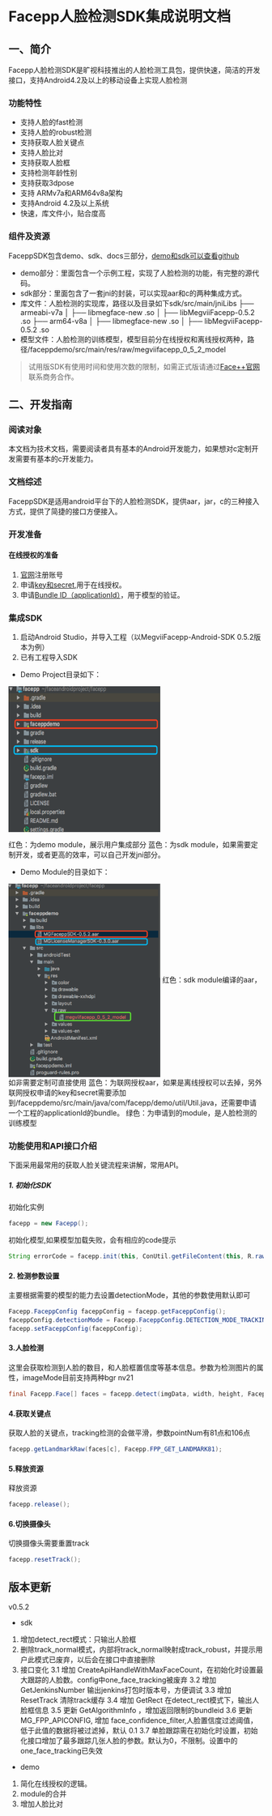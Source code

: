 # Facepp人脸检测SDK集成说明文档
## 一、简介

Facepp人脸检测SDK是旷视科技推出的人脸检测工具包，提供快速，简洁的开发接口，支持Android4.2及以上的移动设备上实现人脸检测

### 功能特性
* 支持人脸的fast检测
* 支持人脸的robust检测
* 支持获取人脸关键点
* 支持人脸比对
* 支持获取人脸框
* 支持检测年龄性别
* 支持获取3dpose
* 支持 ARMv7a和ARM64v8a架构
* 支持Android 4.2及以上系统
* 快速，库文件小，贴合度高

### 组件及资源
FaceppSDK包含demo、sdk、docs三部分，[demo和sdk可以查看github](https://github.com/FacePlusPlus/MegviiFacepp-Android-SDK)

* demo部分：里面包含一个示例工程，实现了人脸检测的功能，有完整的源代码。
* sdk部分：里面包含了一套jni的封装，可以实现aar和c的两种集成方式。
* 库文件：人脸检测的实现库，路径以及目录如下sdk/src/main/jniLibs
├── armeabi-v7a
│   ├── libmegface-new .so
│   ├── libMegviiFacepp-0.5.2 .so
├── arm64-v8a
│   ├── libmegface-new .so
│   ├── libMegviiFacepp-0.5.2 .so
* 模型文件：人脸检测的训练模型，模型目前分在线授权和离线授权两种，路径/faceppdemo/src/main/res/raw/megviifacepp_0_5_2_model
> 试⽤版SDK有使用时间和使用次数的限制，如需正式版请通过[Face++官网](https://www.faceplusplus.com.cn)联系商务合作。

## 二、开发指南
### 阅读对象
本文档为技术文档，需要阅读者具有基本的Android开发能力，如果想对c定制开发需要有基本的c开发能力。

### 文档综述
FaceppSDK是适用android平台下的人脸检测SDK，提供aar，jar，c的三种接入方式，提供了简捷的接口方便接入。

### 开发准备

#### 在线授权的准备
1. [官网](https://www.faceplusplus.com.cn/)注册账号
2. 申请[key和secret](https://console.faceplusplus.com.cn/dashboard),用于在线授权。
3. 申请[Bundle ID（applicationId）](https://console.faceplusplus.com.cn/dashboard)，用于模型的验证。

### 集成SDK
1. 启动Android Studio，并导入工程（以MegviiFacepp-Android-SDK 0.5.2版本为例）
2. 已有工程导入SDK
* Demo Project目录如下：
<img src="https://github.com/FacePlusPlus/Document-Resource/raw/master/MegviiFacepp/img/facepp_all.png" width="300" height="288" align=center>

红色：为demo module，展示用户集成部分
蓝色：为sdk module，如果需要定制开发，或者更高的效率，可以自己开发jni部分。
* Demo Module的目录如下：
<img src="https://github.com/FacePlusPlus/Document-Resource/raw/master/MegviiFacepp/img/facepp_demo.png" width="300" height="382" align=center>
红色：sdk module编译的aar，如非需要定制可直接使用
蓝色：为联网授权aar，如果是离线授权可以去掉，另外联网授权申请的key和secret需要添加到/faceppdemo/src/main/java/com/facepp/demo/util/Util.java，还需要申请一个工程的applicationId的bundle。
绿色：为申请到的module，是人脸检测的训练模型

### 功能使用和API接口介绍
下面采用最常用的获取人脸关键流程来讲解，常用API。
##### 1. 初始化SDK
初始化实例
```java
facepp = new Facepp();
```
初始化模型,如果模型加载失败，会有相应的code提示
```java
String errorCode = facepp.init(this, ConUtil.getFileContent(this, R.raw.megviifacepp_0_5_2_model), isOneFaceTrackig ? 1 : 0);
```
#### 2. 检测参数设置
主要根据需要的模型的能力去设置detectionMode，其他的参数使用默认即可
```java
Facepp.FaceppConfig faceppConfig = facepp.getFaceppConfig();
faceppConfig.detectionMode = Facepp.FaceppConfig.DETECTION_MODE_TRACKING_FAST;
facepp.setFaceppConfig(faceppConfig);
```
#### 3.人脸检测
这里会获取检测到人脸的数目，和人脸框置信度等基本信息。参数为检测图片的属性，imageMode目前支持两种bgr nv21
```java
final Facepp.Face[] faces = facepp.detect(imgData, width, height, Facepp.IMAGEMODE_NV21);
```
#### 4.获取关键点
获取人脸的关键点，tracking检测的会做平滑，参数pointNum有81点和106点
```java
facepp.getLandmarkRaw(faces[c], Facepp.FPP_GET_LANDMARK81);
```
#### 5.释放资源
释放资源
```java
facepp.release();
```
#### 6.切换摄像头
切换摄像头需要重置track
```java
facepp.resetTrack();
```

## 版本更新
v0.5.2
* sdk
1. 增加detect_rect模式：只输出人脸框
2. 删除track_normal模式，内部将track_normal映射成track_robust，并提示用户此模式已废弃，以后会在接口中直接删除
3. 接口变化
3.1  增加 CreateApiHandleWithMaxFaceCount，在初始化时设置最大跟踪的人脸数。config中one_face_tracking被废弃
3.2 增加 GetJenkinsNumber 输出jenkins打包时版本号，方便调试
3.3 增加 ResetTrack 清除track缓存
3.4 增加 GetRect 在detect_rect模式下，输出人脸框信息
3.5 更新 GetAlgorithmInfo ，增加返回限制的bundleid
3.6 更新 MG_FPP_APICONFIG, 增加
face_confidence_filter,人脸置信度过滤阈值，低于此值的数据将被过滤掉，默认 0.1
3.7 单脸跟踪需在初始化时设置，初始化接口增加了最多跟踪几张人脸的参数。默认为0，不限制。设置中的one_face_tracking已失效
* demo
1. 简化在线授权的逻辑。
2. module的合并
3. 增加人脸比对
